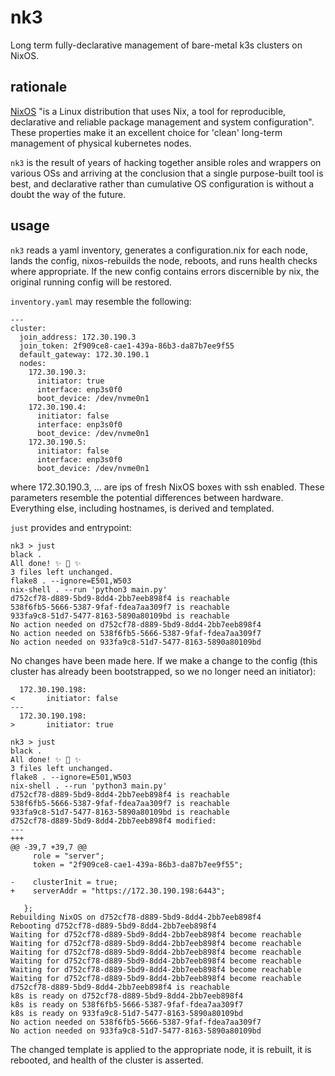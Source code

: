 # nk3

Long term fully-declarative management of bare-metal k3s clusters on NixOS.

## rationale

[NixOS](https://nixos.org/) "is a Linux distribution that uses Nix, a tool for reproducible, declarative and reliable package management and system configuration".  These properties make it an excellent choice for 'clean' long-term management of physical kubernetes nodes.

`nk3` is the result of years of hacking together ansible roles and wrappers on various OSs and arriving at the conclusion that a single purpose-built tool is best, and declarative rather than cumulative OS configuration is without a doubt the way of the future.

## usage

`nk3` reads a yaml inventory, generates a configuration.nix for each node, lands the config, nixos-rebuilds the node, reboots, and runs health checks where appropriate.  If the new config contains errors discernible by nix, the original running config will be restored.

`inventory.yaml` may resemble the following:

```
---
cluster:
  join_address: 172.30.190.3
  join_token: 2f909ce8-cae1-439a-86b3-da87b7ee9f55
  default_gateway: 172.30.190.1
  nodes:
    172.30.190.3:
      initiator: true
      interface: enp3s0f0
      boot_device: /dev/nvme0n1
    172.30.190.4:
      initiator: false
      interface: enp3s0f0
      boot_device: /dev/nvme0n1
    172.30.190.5:
      initiator: false
      interface: enp3s0f0
      boot_device: /dev/nvme0n1
```

where 172.30.190.3, ... are ips of fresh NixOS boxes with ssh enabled.  These parameters resemble the potential differences between hardware.  Everything else, including hostnames, is derived and templated.

`just` provides and entrypoint:

```
nk3 > just
black .
All done! ✨ 🍰 ✨
3 files left unchanged.
flake8 . --ignore=E501,W503
nix-shell . --run 'python3 main.py'
d752cf78-d889-5bd9-8dd4-2bb7eeb898f4 is reachable
538f6fb5-5666-5387-9faf-fdea7aa309f7 is reachable
933fa9c8-51d7-5477-8163-5890a80109bd is reachable
No action needed on d752cf78-d889-5bd9-8dd4-2bb7eeb898f4
No action needed on 538f6fb5-5666-5387-9faf-fdea7aa309f7
No action needed on 933fa9c8-51d7-5477-8163-5890a80109bd
```

No changes have been made here.  If we make a change to the config (this cluster has already been bootstrapped, so we no longer need an initiator):

```
  172.30.190.198:
<       initiator: false
---
  172.30.190.198:
>       initiator: true
```

```
nk3 > just
black .
All done! ✨ 🍰 ✨
3 files left unchanged.
flake8 . --ignore=E501,W503
nix-shell . --run 'python3 main.py'
d752cf78-d889-5bd9-8dd4-2bb7eeb898f4 is reachable
538f6fb5-5666-5387-9faf-fdea7aa309f7 is reachable
933fa9c8-51d7-5477-8163-5890a80109bd is reachable
d752cf78-d889-5bd9-8dd4-2bb7eeb898f4 modified:
--- 
+++ 
@@ -39,7 +39,7 @@
     role = "server";
     token = "2f909ce8-cae1-439a-86b3-da87b7ee9f55";
 
-    clusterInit = true;
+    serverAddr = "https://172.30.190.198:6443";
 
   };
Rebuilding NixOS on d752cf78-d889-5bd9-8dd4-2bb7eeb898f4
Rebooting d752cf78-d889-5bd9-8dd4-2bb7eeb898f4
Waiting for d752cf78-d889-5bd9-8dd4-2bb7eeb898f4 become reachable
Waiting for d752cf78-d889-5bd9-8dd4-2bb7eeb898f4 become reachable
Waiting for d752cf78-d889-5bd9-8dd4-2bb7eeb898f4 become reachable
Waiting for d752cf78-d889-5bd9-8dd4-2bb7eeb898f4 become reachable
Waiting for d752cf78-d889-5bd9-8dd4-2bb7eeb898f4 become reachable
Waiting for d752cf78-d889-5bd9-8dd4-2bb7eeb898f4 become reachable
d752cf78-d889-5bd9-8dd4-2bb7eeb898f4 is reachable
k8s is ready on d752cf78-d889-5bd9-8dd4-2bb7eeb898f4
k8s is ready on 538f6fb5-5666-5387-9faf-fdea7aa309f7
k8s is ready on 933fa9c8-51d7-5477-8163-5890a80109bd
No action needed on 538f6fb5-5666-5387-9faf-fdea7aa309f7
No action needed on 933fa9c8-51d7-5477-8163-5890a80109bd
```

The changed template is applied to the appropriate node, it is rebuilt, it is rebooted, and health of the cluster is asserted.
